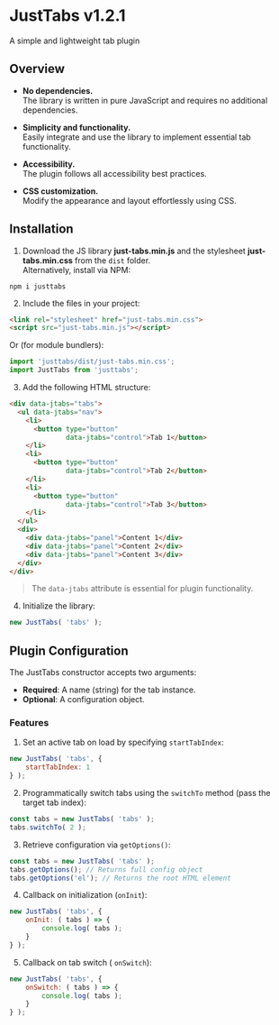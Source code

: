 # JustTabs v1.2.1

A simple and lightweight tab plugin

## Overview

+ __No dependencies.__ <br>
The library is written in pure JavaScript and requires no additional dependencies.

+ __Simplicity and functionality.__ <br>
Easily integrate and use the library to implement essential tab functionality.

+ __Accessibility.__ <br>
The plugin follows all accessibility best practices.

+ __CSS customization.__ <br>
Modify the appearance and layout effortlessly using CSS.

## Installation

1. Download the JS library __just-tabs.min.js__ and the stylesheet __just-tabs.min.css__  from the `dist` folder.<br>
Alternatively, install via NPM:

```
npm i justtabs
```

2. Include the files in your project:

```html
<link rel="stylesheet" href="just-tabs.min.css">
<script src="just-tabs.min.js"></script>
```

Or (for module bundlers): 

```javascript
import 'justtabs/dist/just-tabs.min.css';
import JustTabs from 'justtabs';
```

3. Add the following HTML structure:

```html
<div data-jtabs="tabs">
  <ul data-jtabs="nav">
    <li>
      <button type="button"
              data-jtabs="control">Tab 1</button>
    </li>
    <li>
      <button type="button"
              data-jtabs="control">Tab 2</button>
    </li>
    <li>
      <button type="button"
              data-jtabs="control">Tab 3</button>
    </li>
  </ul>
  <div>
    <div data-jtabs="panel">Content 1</div>
    <div data-jtabs="panel">Content 2</div>
    <div data-jtabs="panel">Content 3</div>
  </div>
</div>
```

> The `data-jtabs` attribute is essential for plugin functionality.

4. Initialize the library:

```javascript
new JustTabs( 'tabs' );
```

## Plugin Configuration

The JustTabs constructor accepts two arguments:

* __Required__: A name (string) for the tab instance.
* __Optional__: A configuration object.

### Features

1. Set an active tab on load by specifying `startTabIndex`:

```javascript
new JustTabs( 'tabs', {
	startTabIndex: 1
} );
```

2. Programmatically switch tabs using the `switchTo` method (pass the target tab index):

```javascript
const tabs = new JustTabs( 'tabs' );
tabs.switchTo( 2 );
```

3. Retrieve configuration via `getOptions()`:

```javascript
const tabs = new JustTabs( 'tabs' );
tabs.getOptions(); // Returns full config object
tabs.getOptions('el'); // Returns the root HTML element
```

4. Callback on initialization (`onInit`):

```javascript
new JustTabs( 'tabs', {
	onInit: ( tabs ) => {
		console.log( tabs );
	}
} );
```

5. Callback on tab switch ( `onSwitch`):

```javascript
new JustTabs( 'tabs', {
	onSwitch: ( tabs ) => {
		console.log( tabs );
	}
} );
```